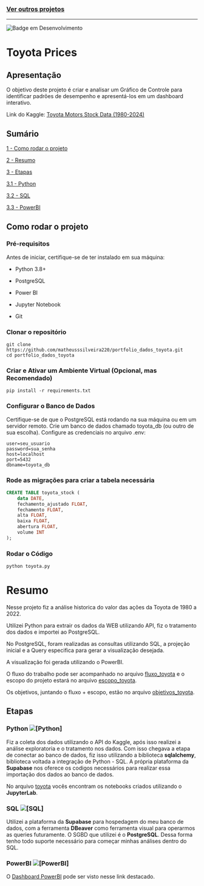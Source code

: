 ### [Ver outros projetos](https://github.com/matheusssilveira220/portfolio_dados)
---
![Badge em Desenvolvimento](http://img.shields.io/static/v1?label=STATUS&message=EM%20DESENVOLVIMENTO&color=GREEN&style=for-the-badge)
# Toyota Prices

## Apresentação
O objetivo deste projeto é criar e analisar um Gráfico de Controle para identificar padrões de desempenho e apresentá-los em um dashboard interativo.

Link do Kaggle: [Toyota Motors Stock Data (1980-2024)](https://www.kaggle.com/datasets/mhassansaboor/toyota-motors-stock-data-2980-2024)

## Sumário
[1 - Como rodar o projeto](#Como-rodar-o-projeto)

[2 - Resumo](#Resumo)

[3 - Etapas](#Etapas)

[3.1 - Python](#Python)

[3.2 - SQL](#SQL)

[3.3 - PowerBI](#PowerBI)

## Como rodar o projeto

### Pré-requisitos

Antes de iniciar, certifique-se de ter instalado em sua máquina:

- Python 3.8+

- PostgreSQL

- Power BI

- Jupyter Notebook

- Git

### Clonar o repositório
```
git clone https://github.com/matheusssilveira220/portfolio_dados_toyota.git
cd portfolio_dados_toyota
```
### Criar e Ativar um Ambiente Virtual (Opcional, mas Recomendado)
```
pip install -r requirements.txt
```
### Configurar o Banco de Dados

Certifique-se de que o PostgreSQL está rodando na sua máquina ou em um servidor remoto.
Crie um banco de dados chamado toyota_db (ou outro de sua escolha).
Configure as credenciais no arquivo .env:
```
user=seu_usuario
password=sua_senha
host=localhost
port=5432
dbname=toyota_db
```
### Rode as migrações para criar a tabela necessária

```sql
CREATE TABLE toyota_stock (
    data DATE,
    fechamento_ajustado FLOAT,
    fechamento FLOAT,
    alta FLOAT,
    baixa FLOAT,
    abertura FLOAT,
    volume INT
);
```

### Rodar o Código
```
python toyota.py
```
# Resumo

Nesse projeto fiz a análise historica do valor das ações da Toyota de 1980 a 2022.

Utilizei Python para extrair os dados da WEB utilizando API, fiz o tratamento dos dados e importei ao PostgreSQL.

No PostgreSQL, foram realizadas as consultas utilizando SQL, a projeção inicial e a Query especifica para gerar a visualização desejada.

A visualização foi gerada utilizando o PowerBI.

O fluxo do trabalho pode ser acompanhado no arquivo [fluxo_toyota](https://github.com/matheusssilveira220/portfolio_dados_toyota/blob/main/fluxo_toyota_0.2.pdf) e o escopo do projeto estará no arquivo [escopo_toyota](https://github.com/matheusssilveira220/portfolio_dados_toyota/blob/main/escopo_toyota.pdf).

Os objetivos, juntando o fluxo + escopo, estão no arquivo [objetivos_toyota](https://github.com/matheusssilveira220/portfolio_dados_toyota/blob/main/objetivos_toyota.pdf).

## Etapas

### Python <img alt="[Python]" height="[Height]" width="[Width]" src="https://github.com/gui-bus/TechIcons/blob/main/[Theme]/[Icon].svg">

Fiz a coleta dos dados utilizando o API do Kaggle, após isso realizei a análise exploratoria e o tratamento nos dados. Com isso chegava a etapa de conectar ao banco de dados, fiz isso utilizando a biblioteca **sqlalchemy**, biblioteca voltada a integração de Python - SQL. A própria plataforma da **Supabase** nos oferece os codigos necessários para realizar essa importação dos dados ao banco de dados.

No arquivo [toyota](https://github.com/matheusssilveira220/portfolio_dados_toyota/blob/main/toyota.ipynb) vocês encontram os notebooks criados utilizando o **JupyterLab**.

### SQL <img alt="[SQL]" height="[Height]" width="[Width]" src="https://github.com/gui-bus/TechIcons/blob/main/[Theme]/[Icon].svg">

Utilizei a plataforma da **Supabase** para hospedagem do meu banco de dados, com a ferramenta **DBeaver** como ferramenta visual para operarmos as queries futuramente. O SGBD que utilizei é o **PostgreSQL**. Dessa forma tenho todo suporte necessário para começar minhas análises dentro do SQL.

### PowerBI <img alt="[PowerBI]" height="[Height]" width="[Width]" src="https://github.com/gui-bus/TechIcons/blob/main/[Theme]/[Icon].svg">

O [Dashboard PowerBI](https://app.powerbi.com/view?r=eyJrIjoiNWY1ZjAwZDktMDA3MC00OTUwLThiZDgtNjc0NGMyMzY1NzQyIiwidCI6IjljMTdjMzNhLWJhMGItNDM0MS04ZjI5LTZjYWVkYjAxN2NhMyJ9&pageName=a246d69471eb9602b248) pode ser visto nesse link destacado.
